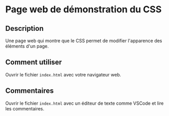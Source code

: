 # Page web de démonstration du CSS

## Description

Une page web qui montre que le CSS permet de modifier l'apparence des éléments d'un page.

## Comment utiliser

Ouvrir le fichier `index.html` avec votre navigateur web.

## Commentaires

Ouvrir le fichier `index.html` avec un éditeur de texte comme VSCode et lire les commentaires.
